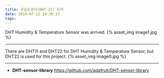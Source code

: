 ```yaml
---
title: 온습도센서(DHT-22) 도착
date: 2019-07-22 14:38:27
tags:
---
```


DHT Humidity & Temperature Sensor was arrived.
{% asset_img image1.jpg %}

***

There are DHT11 and DHT22 for DHT Humidity & Temperature Sensor,
but DHT22 is used for this project.
{% asset_img image0.jpg %}

***

- **DHT-sensor-library**
<https://github.com/adafruit/DHT-sensor-library>

